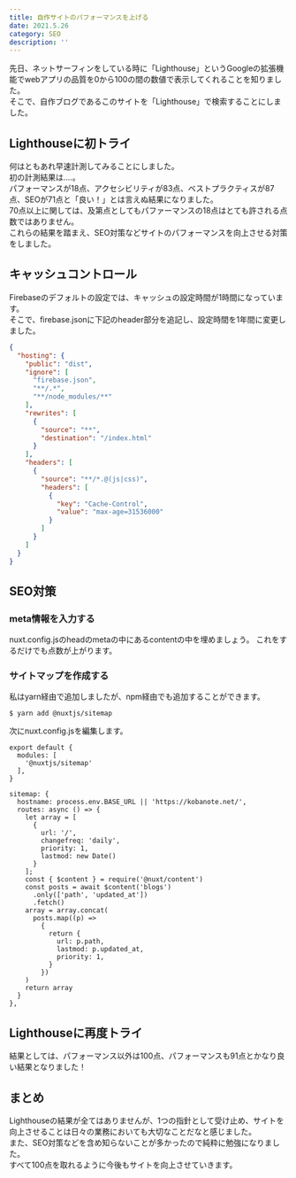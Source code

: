 ```yaml
---
title: 自作サイトのパフォーマンスを上げる
date: 2021.5.26
category: SEO
description: ''
---
```


先日、ネットサーフィンをしている時に「Lighthouse」というGoogleの拡張機能でwebアプリの品質を0から100の間の数値で表示してくれることを知りました。  
そこで、自作ブログであるこのサイトを「Lighthouse」で検索することにしました。

## Lighthouseに初トライ
何はともあれ早速計測してみることにしました。  
初の計測結果は....。  
パフォーマンスが18点、アクセシビリティが83点、ベストプラクティスが87点、SEOが71点と「良い！」とは言えぬ結果になりました。  
70点以上に関しては、及第点としてもパファーマンスの18点はとても許される点数ではありません。  
これらの結果を踏まえ、SEO対策などサイトのパフォーマンスを向上させる対策をしました。

## キャッシュコントロール
Firebaseのデフォルトの設定では、キャッシュの設定時間が1時間になっています。  
そこで、firebase.jsonに下記のheader部分を追記し、設定時間を1年間に変更しました。

```json
{
  "hosting": {
    "public": "dist",
    "ignore": [
      "firebase.json",
      "**/.*",
      "**/node_modules/**"
    ],
    "rewrites": [
      {
        "source": "**",
        "destination": "/index.html"
      }
    ],
    "headers": [
      {
        "source": "**/*.@(js|css)",
        "headers": [
          {
            "key": "Cache-Control",
            "value": "max-age=31536000"
          }
        ]
      }
    ]
  }
}
```

## SEO対策
### meta情報を入力する
nuxt.config.jsのheadのmetaの中にあるcontentの中を埋めましょう。
これをするだけでも点数が上がります。

### サイトマップを作成する
私はyarn経由で追加しましたが、npm経由でも追加することができます。
```
$ yarn add @nuxtjs/sitemap
```

次にnuxt.config.jsを編集します。  
```
export default {
  modules: [
    '@nuxtjs/sitemap'
  ],
}
```

```
sitemap: {
  hostname: process.env.BASE_URL || 'https://kobanote.net/',
  routes: async () => {
    let array = [
      {
        url: '/',
        changefreq: 'daily',
        priority: 1,
        lastmod: new Date()
      }
    ];
    const { $content } = require('@nuxt/content')
    const posts = await $content('blogs')
      .only(['path', 'updated_at'])
      .fetch()
    array = array.concat(
      posts.map((p) => 
        { 
          return {
            url: p.path, 
            lastmod: p.updated_at,
            priority: 1,
          }
        })
    )
    return array
  }
},
```

## Lighthouseに再度トライ
結果としては、パフォーマンス以外は100点、パフォーマンスも91点とかなり良い結果となりました！

## まとめ
Lighthouseの結果が全てはありませんが、1つの指針として受け止め、サイトを向上させることは日々の業務においても大切なことだなと感じました。  
また、SEO対策などを含め知らないことが多かったので純粋に勉強になりました。  
すべて100点を取れるように今後もサイトを向上させていきます。